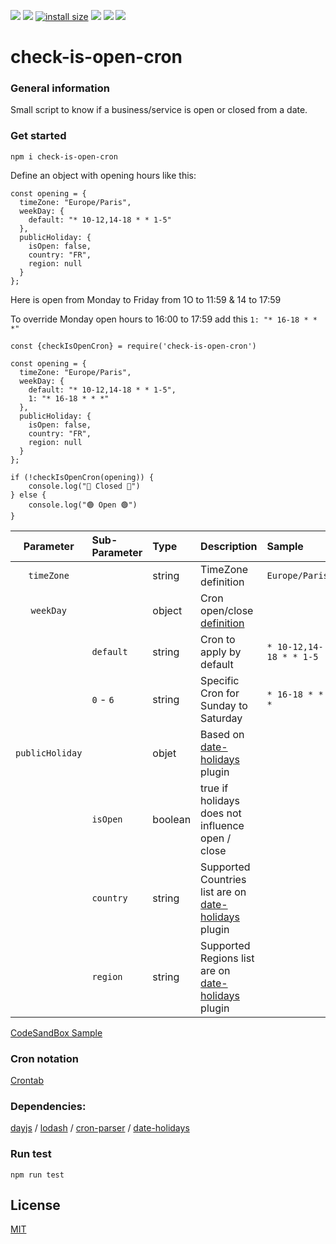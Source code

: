 ![](https://img.shields.io/npm/v/check-is-open-cron) ![](https://img.shields.io/npm/dm/check-is-open-cron) [![install size](https://packagephobia.com/badge?p=check-is-open-cron)](https://packagephobia.com/result?p=check-is-open-cron) ![](https://img.shields.io/github/issues/Xipotera/check-is-open-cron) ![](https://img.shields.io/github/issues-closed/Xipotera/check-is-open-cron?label=closed%20issues) ![](https://img.shields.io/github/stars/Xipotera/check-is-open-cron?style=social)


# check-is-open-cron


### General information

Small script to know if a business/service is open or closed from a date.

### Get started

```npm i check-is-open-cron```

Define an object with opening hours like this:

```
const opening = {
  timeZone: "Europe/Paris",
  weekDay: {
    default: "* 10-12,14-18 * * 1-5"
  },
  publicHoliday: {
    isOpen: false,
    country: "FR",
    region: null
  }
};
```

Here is open from Monday to Friday from 1O to 11:59 & 14 to 17:59

To override Monday open hours to 16:00 to 17:59 add this `1: "* 16-18 * * *"`


```
const {checkIsOpenCron} = require('check-is-open-cron')

const opening = {
  timeZone: "Europe/Paris",
  weekDay: {
    default: "* 10-12,14-18 * * 1-5",
    1: "* 16-18 * * *"
  },
  publicHoliday: {
    isOpen: false,
    country: "FR",
    region: null
  }
};

if (!checkIsOpenCron(opening)) {
    console.log("🛑 Closed 🛑")
} else {
    console.log("🟢 Open 🟢")
}
```


| Parameter | Sub-Parameter | Type | Description | Sample |
| :---: | :--- | :--- | :--- | :--- |
| `timeZone` | | string |  TimeZone definition | `Europe/Paris`
| `weekDay` | |object | Cron open/close [definition](https://crontab.guru/#*_9-13,14-18_*_*_1-5)
| | `default` | string | Cron to apply by default  | `* 10-12,14-18 * * 1-5` |
| | `0` - `6` | string | Specific Cron for Sunday to Saturday | `* 16-18 * * *` |
| `publicHoliday` | | objet | Based on [date-holidays](https://www.npmjs.com/package/date-holidays) plugin
| | `isOpen` | boolean | true if holidays does not influence open / close
| | `country`| string | Supported Countries list are on [date-holidays](https://www.npmjs.com/package/date-holidays) plugin
| | `region`| string | Supported Regions list are on [date-holidays](https://www.npmjs.com/package/date-holidays) plugin

[CodeSandBox Sample](https://codesandbox.io/s/checkisopencron-sample-v8vw2)

### Cron notation

[Crontab](https://crontab.guru/#*_9-13,14-18_*_*_1-5)

### Dependencies:

[dayjs](https://www.npmjs.com/package/dayjs) /
[lodash](https://www.npmjs.com/package/lodash) /
[cron-parser](https://www.npmjs.com/package/cron-parser) /
[date-holidays](https://www.npmjs.com/package/date-holidays)

### Run test

```
npm run test
```


## License

[MIT](LICENSE)
